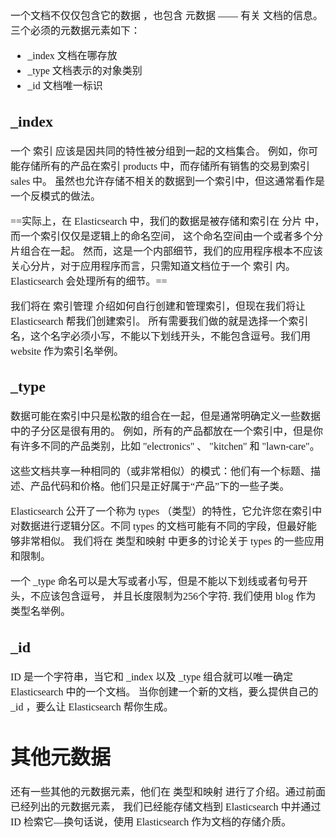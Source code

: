 <font face="SimSun" size=3>

一个文档不仅仅包含它的数据 ，也包含 元数据 —— 有关 文档的信息。 三个必须的元数据元素如下：

- _index 文档在哪存放
- _type 文档表示的对象类别
- _id 文档唯一标识
 
## _index

一个 索引 应该是因共同的特性被分组到一起的文档集合。 例如，你可能存储所有的产品在索引 products 中，而存储所有销售的交易到索引 sales 中。 虽然也允许存储不相关的数据到一个索引中，但这通常看作是一个反模式的做法。

==实际上，在 Elasticsearch 中，我们的数据是被存储和索引在 分片 中，而一个索引仅仅是逻辑上的命名空间， 这个命名空间由一个或者多个分片组合在一起。 然而，这是一个内部细节，我们的应用程序根本不应该关心分片，对于应用程序而言，只需知道文档位于一个 索引 内。 Elasticsearch 会处理所有的细节。==

我们将在 索引管理 介绍如何自行创建和管理索引，但现在我们将让 Elasticsearch 帮我们创建索引。 所有需要我们做的就是选择一个索引名，这个名字必须小写，不能以下划线开头，不能包含逗号。我们用 website 作为索引名举例。

## _type

数据可能在索引中只是松散的组合在一起，但是通常明确定义一些数据中的子分区是很有用的。 例如，所有的产品都放在一个索引中，但是你有许多不同的产品类别，比如 "electronics" 、 "kitchen" 和 "lawn-care"。

这些文档共享一种相同的（或非常相似）的模式：他们有一个标题、描述、产品代码和价格。他们只是正好属于“产品”下的一些子类。

Elasticsearch 公开了一个称为 types （类型）的特性，它允许您在索引中对数据进行逻辑分区。不同 types 的文档可能有不同的字段，但最好能够非常相似。 我们将在 类型和映射 中更多的讨论关于 types 的一些应用和限制。

一个 _type 命名可以是大写或者小写，但是不能以下划线或者句号开头，不应该包含逗号， 并且长度限制为256个字符. 我们使用 blog 作为类型名举例。

## _id

ID 是一个字符串，当它和 _index 以及 _type 组合就可以唯一确定 Elasticsearch 中的一个文档。 当你创建一个新的文档，要么提供自己的 _id ，要么让 Elasticsearch 帮你生成。

# 其他元数据

还有一些其他的元数据元素，他们在 类型和映射 进行了介绍。通过前面已经列出的元数据元素， 我们已经能存储文档到 Elasticsearch 中并通过 ID 检索它—​换句话说，使用 Elasticsearch 作为文档的存储介质。



</font>